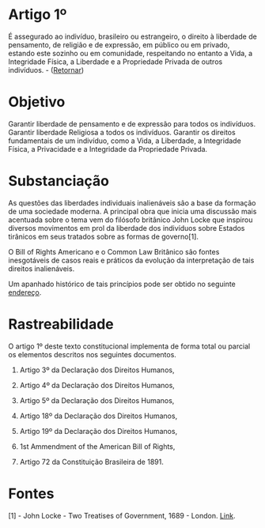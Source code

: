 # Artigo 1º

É assegurado ao indivíduo, brasileiro ou estrangeiro, o direito à liberdade de pensamento, de religião e de expressão, em público ou em privado, estando este sozinho ou em comunidade, respeitando no entanto a Vida, a Integridade Física, a Liberdade e a Propriedade Privada de outros indivíduos. - ([Retornar](DireitosDoIndividuo.md))

# Objetivo
Garantir liberdade de pensamento e de expressão para todos os indivíduos.
Garantir liberdade Religiosa a todos os indivíduos.
Garantir os direitos fundamentais de um indivíduo, como a Vida, a Liberdade, a Integridade Física, a Privacidade e a Integridade da Propriedade Privada.

# Substanciação

As questões das liberdades individuais inalienáveis são a base da formação de uma sociedade moderna.
A principal obra que inicia uma discussão mais acentuada sobre o tema vem do filósofo britânico John Locke que inspirou diversos movimentos em prol da liberdade dos indivíduos sobre Estados tirânicos em seus tratados sobre as formas de governo[1].

O Bill of Rights Americano e o Common Law Britânico são fontes inesgotáveis de casos reais e práticos da evolução da interpretação de tais direitos inalienáveis.

Um apanhado histórico de tais princípios pode ser obtido no seguinte [endereço](https://law.justia.com/constitution/us/amendment-01/).


# Rastreabilidade
O artigo 1º deste texto constitucional implementa de forma total ou parcial os elementos descritos nos seguintes documentos.

1) Artigo 3º da Declaração dos Direitos Humanos,

2) Artigo 4º da Declaração dos Direitos Humanos,

3) Artigo 5º da Declaração dos Direitos Humanos,

4) Artigo 18º da Declaração dos Direitos Humanos,

5) Artigo 19º da Declaração dos Direitos Humanos,

6) 1st Ammendment of the American Bill of Rights,

7) Artigo 72 da Constituição Brasileira de 1891.

# Fontes
[1] - John Locke - Two Treatises of Government, 1689 - London. [Link](https://books.google.com/books?id=7kwUAAAAQAAJ&dq=editions:q2cKQ3eYrMIC&pg=PP7&hl=en#v=onepage&q&f=false).
